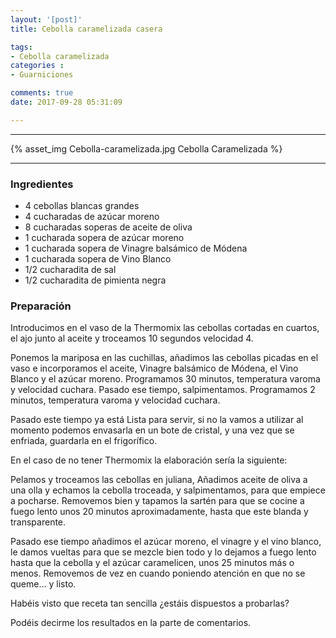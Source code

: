 ```yaml
---
layout: '[post]'
title: Cebolla caramelizada casera

tags:
- Cebolla caramelizada
categories :
- Guarniciones

comments: true
date: 2017-09-28 05:31:09

---
```

---
{% asset_img Cebolla-caramelizada.jpg Cebolla Caramelizada %}


---

### Ingredientes

- 4 cebollas blancas grandes
- 4 cucharadas de azúcar moreno
- 8 cucharadas soperas de aceite de oliva
- 1 cucharada sopera de azúcar moreno
- 1 cucharada sopera de Vinagre balsámico de Módena
- 1 cucharada sopera de Vino Blanco
- 1/2 cucharadita de sal
- 1/2 cucharadita de pimienta negra


### Preparación

Introducimos en el vaso de la Thermomix las cebollas cortadas en cuartos, el ajo junto al aceite y troceamos 10 segundos velocidad 4.

Ponemos la mariposa en las cuchillas, añadimos las cebollas picadas en el vaso e incorporamos el aceite, Vinagre balsámico de Módena, el Vino Blanco y el azúcar moreno. Programamos 30 minutos, temperatura varoma y velocidad cuchara.
Pasado ese tiempo, salpimentamos. Programamos 2 minutos, temperatura varoma y velocidad cuchara.

Pasado este tiempo ya está Lista para servir, si no la vamos a utilizar al momento podemos envasarla en un bote de cristal, y una vez que se enfriada, guardarla en el frigorífico.

En el caso de no tener Thermomix la elaboración sería la siguiente:

Pelamos y troceamos las cebollas en juliana, Añadimos aceite de oliva a una olla y echamos la cebolla troceada, y salpimentamos, para que empiece a pocharse. Removemos bien y tapamos la sartén para que se cocine a fuego lento unos 20 minutos aproximadamente, hasta que este blanda y transparente.

Pasado ese tiempo añadimos el azúcar moreno, el vinagre y el vino blanco, le damos vueltas para que se mezcle bien todo y lo dejamos a fuego lento hasta que la cebolla y el azúcar caramelicen, unos 25 minutos más o menos. Removemos de vez en cuando poniendo atención en que no se queme... y listo.


 Habéis visto que receta tan sencilla ¿estáis dispuestos a probarlas?

 Podéis decirme los resultados en la parte de comentarios.
